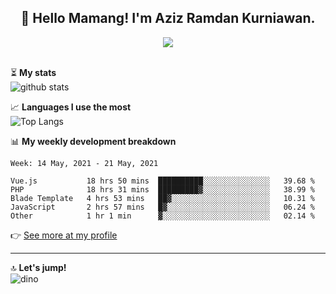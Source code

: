 <h2 align="center">👋 Hello Mamang! I'm Aziz Ramdan Kurniawan.</h2>  
<p align="center">
  <img src="https://komarev.com/ghpvc/?username=azizramdan"> <br><br>
</p>
    
⏳ **My stats**  
![github stats](https://github-readme-stats.vercel.app/api?username=azizramdan&show_icons=true&count_private=true&title_color=000&hide_border=true&hide_title=true)  

📈 **Languages I use the most**  
![Top Langs](https://github-readme-stats.vercel.app/api/top-langs/?username=azizramdan&layout=compact&langs_count=6&hide=tsql&hide_border=true&hide_title=true&exclude_repo=Futsal-Go,Futsal-Go-Admin,Sistem-Informasi-Sensus-Harian-Rawat-Inap)  

📊 **My weekly development breakdown**
<!--START_SECTION:waka-->
```text
Week: 14 May, 2021 - 21 May, 2021

Vue.js           18 hrs 50 mins  ██████████░░░░░░░░░░░░░░░   39.68 % 
PHP              18 hrs 31 mins  █████████▓░░░░░░░░░░░░░░░   38.99 % 
Blade Template   4 hrs 53 mins   ██▓░░░░░░░░░░░░░░░░░░░░░░   10.31 % 
JavaScript       2 hrs 57 mins   █▓░░░░░░░░░░░░░░░░░░░░░░░   06.24 % 
Other            1 hr 1 min      ▓░░░░░░░░░░░░░░░░░░░░░░░░   02.14 % 
```
<!--END_SECTION:waka-->
👉 [See more at my profile](https://wakatime.com/@azizramdan)
***
🔝 **Let's jump!**  
![dino](https://raw.githubusercontent.com/azizramdan/azizramdan/master/dino.gif)  

